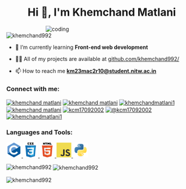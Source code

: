 
<h1 align="center">Hi 👋, I'm Khemchand Matlani</h1>
<img align="right" alt="coding" width="400" src="https://i.pinimg.com/originals/f1/e7/34/f1e734f9cade86fe737a9aa404ad5677.gif"/>

<p align="left"> <img src="https://komarev.com/ghpvc/?username=khemchand992&label=Profile%20views&color=0e75b6&style=flat" alt="khemchand992" /> </p>

- 🌱 I’m currently learning **Front-end web development**

- 👨‍💻 All of my projects are available at [github.com/khemchand992/](github.com/khemchand992/)

- 📫 How to reach me **km23mac2r10@student.nitw.ac.in**

<h3 align="left">Connect with me:</h3>
<p align="left">
<a href="https://linkedin.com/in/khemchand matlani" target="blank"><img align="center" src="https://raw.githubusercontent.com/rahuldkjain/github-profile-readme-generator/master/src/images/icons/Social/linked-in-alt.svg" alt="khemchand matlani" height="30" width="40" /></a>
<a href="https://fb.com/khemchand matlani" target="blank"><img align="center" src="https://raw.githubusercontent.com/rahuldkjain/github-profile-readme-generator/master/src/images/icons/Social/facebook.svg" alt="khemchand matlani" height="30" width="40" /></a>
<a href="https://instagram.com/khemchandmatlani1" target="blank"><img align="center" src="https://raw.githubusercontent.com/rahuldkjain/github-profile-readme-generator/master/src/images/icons/Social/instagram.svg" alt="khemchandmatlani1" height="30" width="40" /></a>
<a href="https://www.youtube.com/c/khemchand matlani" target="blank"><img align="center" src="https://raw.githubusercontent.com/rahuldkjain/github-profile-readme-generator/master/src/images/icons/Social/youtube.svg" alt="khemchand matlani" height="30" width="40" /></a>
<a href="https://www.codechef.com/users/kcm17092002" target="blank"><img align="center" src="https://cdn.jsdelivr.net/npm/simple-icons@3.1.0/icons/codechef.svg" alt="kcm17092002" height="30" width="40" /></a>
<a href="https://www.hackerrank.com/@kcm17092002" target="blank"><img align="center" src="https://raw.githubusercontent.com/rahuldkjain/github-profile-readme-generator/master/src/images/icons/Social/hackerrank.svg" alt="@kcm17092002" height="30" width="40" /></a>
<a href="https://www.leetcode.com/khemchandmatlani1" target="blank"><img align="center" src="https://raw.githubusercontent.com/rahuldkjain/github-profile-readme-generator/master/src/images/icons/Social/leet-code.svg" alt="khemchandmatlani1" height="30" width="40" /></a>
</p>

<h3 align="left">Languages and Tools:</h3>
<p align="left"> <a href="https://www.cprogramming.com/" target="_blank" rel="noreferrer"> <img src="https://raw.githubusercontent.com/devicons/devicon/master/icons/c/c-original.svg" alt="c" width="40" height="40"/> </a> <a href="https://www.w3schools.com/css/" target="_blank" rel="noreferrer"> <img src="https://raw.githubusercontent.com/devicons/devicon/master/icons/css3/css3-original-wordmark.svg" alt="css3" width="40" height="40"/> </a> <a href="https://www.w3.org/html/" target="_blank" rel="noreferrer"> <img src="https://raw.githubusercontent.com/devicons/devicon/master/icons/html5/html5-original-wordmark.svg" alt="html5" width="40" height="40"/> </a> <a href="https://developer.mozilla.org/en-US/docs/Web/JavaScript" target="_blank" rel="noreferrer"> <img src="https://raw.githubusercontent.com/devicons/devicon/master/icons/javascript/javascript-original.svg" alt="javascript" width="40" height="40"/> </a> <a href="https://www.python.org" target="_blank" rel="noreferrer"> <img src="https://raw.githubusercontent.com/devicons/devicon/master/icons/python/python-original.svg" alt="python" width="40" height="40"/> </a> </p>

<p><img align="left" src="https://github-readme-stats.vercel.app/api/top-langs?username=khemchand992&show_icons=true&locale=en&layout=compact" alt="khemchand992" /></p>

<p>&nbsp;<img align="center" src="https://github-readme-stats.vercel.app/api?username=khemchand992&show_icons=true&locale=en" alt="khemchand992" /></p>

<p><img align="center" src="https://github-readme-streak-stats.herokuapp.com/?user=khemchand992&" alt="khemchand992" /></p>
